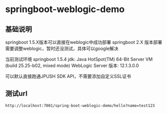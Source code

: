 # springboot-weblogic-demo
## 基础说明
springboot 1.5.X版本可以直接在weblogic中成功部署
springboot 2.X 版本部署需要调整weblogic，暂时还没测试，具体可以google解决

当前测试环境
springboot 1.5.4
jdk: Java HotSpot(TM) 64-Bit Server VM (build 25.25-b02, mixed mode)
WebLogic Server 版本: 12.1.3.0.0

可以默认直接跑通JPUSH SDK API，不需要添加自定义SSL证书
## 测试url
```
http://localhost:7001/spring-boot-weblogic-demo/hello?name=test123
```
